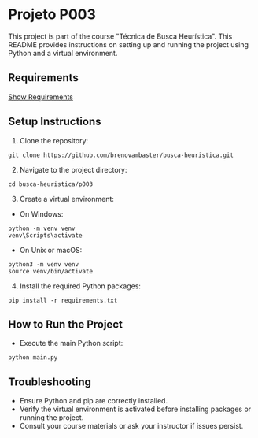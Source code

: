# Projeto P003

This project is part of the course "Técnica de Busca Heurística". This README provides instructions on setting up and running the project using Python and a virtual environment.

## Requirements

[Show Requirements](./requirements.txt)

## Setup Instructions

1. Clone the repository:

```shell
git clone https://github.com/brenovambaster/busca-heuristica.git
```

2. Navigate to the project directory:

```shell
cd busca-heuristica/p003
```

3. Create a virtual environment:

- On Windows:

```shell
python -m venv venv
venv\Scripts\activate
```

- On Unix or macOS:

```shell
python3 -m venv venv
source venv/bin/activate
```

4. Install the required Python packages:

```shell
pip install -r requirements.txt
```

## How to Run the Project

- Execute the main Python script:

```shell
python main.py
```

## Troubleshooting

- Ensure Python and pip are correctly installed.
- Verify the virtual environment is activated before installing packages or running the project.
- Consult your course materials or ask your instructor if issues persist.
